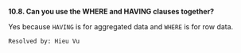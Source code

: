 **10.8. Can you use the WHERE and HAVING clauses together?**

Yes because `HAVING` is for aggregated data and `WHERE` is for row data.

`Resolved by: Hieu Vu`
